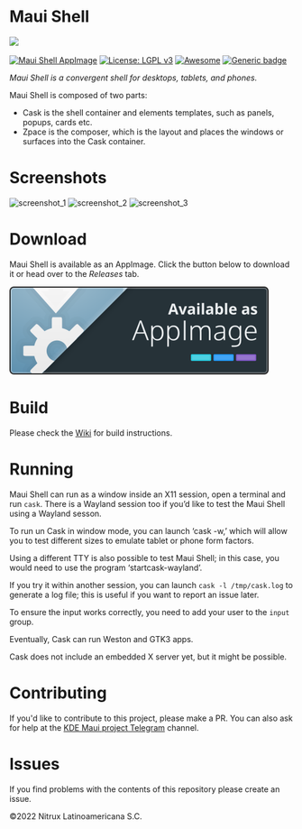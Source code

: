 # Maui Shell 
![](https://mauikit.org/wp-content/uploads/2018/12/maui_project_logo.png)

[![Maui Shell AppImage](https://github.com/Nitrux/maui-shell/actions/workflows/build-appimage-amd64.yml/badge.svg)](https://github.com/Nitrux/maui-shell/actions/workflows/build-appimage-amd64.yml) [![License: LGPL v3](https://img.shields.io/badge/License-LGPL%20v3-blue.svg)](https://www.gnu.org/licenses/lgpl-3.0) [![Awesome](https://awesome.re/badge.svg)](https://awesome.re) [![Generic badge](https://img.shields.io/badge/OS-Linux-blue.svg)](https://shields.io/)

_Maui Shell is a convergent shell for desktops, tablets, and phones._

Maui Shell is composed of two parts:

- Cask is the shell container and elements templates, such as panels, popups, cards etc.
- Zpace is the composer, which is the layout and places the windows or surfaces into the Cask container.

# Screenshots

![screenshot_1](https://nxos.org/wp-content/uploads/2021/12/promo-0-scaled.jpg "Desktop Mode")
![screenshot_2](https://nxos.org/wp-content/uploads/2021/12/promo-8-scaled.jpg "Tablet Mode")
![screenshot_3](https://nxos.org/wp-content/uploads/2021/12/promo-6.jpg "Phone Mode")

# Download

 Maui Shell is available as an AppImage. Click the button below to download it or head over to the _Releases_ tab.

 [![appimage-button](https://github.com/UriHerrera/appimage-buttons/blob/main/buttons/appimage-btn-dark.svg)](https://github.com/Nitrux/maui-shell/releases)

# Build

Please check the [Wiki](https://github.com/Nitrux/maui-shell/wiki) for build instructions.

# Running

Maui Shell can run as a window inside an X11 session, open a terminal and run `cask`. There is a Wayland session  too if you’d like to test the Maui Shell using a Wayland sesson.

To run un Cask in window mode, you can launch ‘cask -w,’ which will allow you to test different sizes to emulate tablet or phone form factors.

Using a different TTY is also possible to test Maui Shell; in this case, you would need to use the program ‘startcask-wayland’.

If you try it within another session, you can launch `cask -l /tmp/cask.log` to generate a log file; this is useful if you want to report an issue later.

To ensure the input works correctly, you need to add your user to the `input` group.

Eventually, Cask can run Weston and GTK3 apps.

Cask does not include an embedded X server yet, but it might be possible.

# Contributing
If you'd like to contribute to this project, please make a PR. You can also ask for help at the [KDE Maui project Telegram](https://t.me/mauiproject) channel.

# Issues
If you find problems with the contents of this repository please create an issue.

©2022 Nitrux Latinoamericana S.C.
